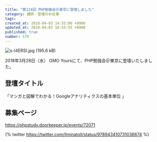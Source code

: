 ```yaml
---
title: "第124回 PHP勉強会＠東京に登壇しました"
category: 講師・登壇のお仕事
tags: 
created_at: 2018-04-03 14:55:00 +0900
updated_at: 2018-04-03 18:55:55 +0900
published: true
number: 579
---
```


![s-I4ERSI.jpg (195.6 kB)](https://img.esa.io/uploads/production/attachments/3412/2018/04/03/7092/d99ef422-fdde-4158-a49f-292a88838d79.jpg)

2018年3月28日（水）
GMO Yoursにて、PHP勉強会＠東京に登壇いたしました。

## 登壇タイトル
「マンガと図解でわかる！Googleアナリティクスの基本単位 」

## 募集ページ
https://phpstudy.doorkeeper.jp/events/72071

{% twitter https://twitter.com/llminatoll/status/978943410731036674 %}

